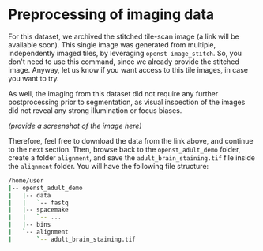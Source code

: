 # Preprocessing of imaging data

For this dataset, we archived the stitched tile-scan image (a link will be available soon). 
This single image was generated from multiple, independently imaged tiles, by leveraging `openst image_stitch`. So, 
you don't need to use this command, since we already provide the stitched image. Anyway, let us know
if you want access to this tile images, in case you want to try.

As well, the imaging from this dataset did not require any further postprocessing prior to segmentation,
as visual inspection of the images did not reveal any strong illumination or focus biases. 

*(provide a screenshot of the image here)*

Therefore, feel free to download the data from the link above, and continue to the next section.
Then, browse back to the `openst_adult_demo` folder, create a folder `alignment`, and save the
`adult_brain_staining.tif` file inside the `alignment` folder. You will have the following file structure:

```sh
/home/user
|-- openst_adult_demo
|   |-- data
|   |   `-- fastq
|   |-- spacemake
|   |   `-- ...
|   |-- bins
|   `-- alignment
|       `-- adult_brain_staining.tif
```